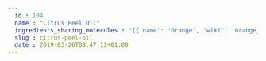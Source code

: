 ```yaml
---
  id : 104
  name : "Citrus Peel Oil"
  ingredients_sharing_molecules : "[{'name': 'Orange', 'wiki': 'Orange_(fruit)', 'id': 194, 'category': 'Fruit', 'common_molecules': [8175, 8186, 5283349, 31291, 957, 637566, 7460, 7462, 17100, 8167, 7439, 31253, 31260, 6569, 5281168, 170833, 643820, 5363388, 1549026, 6654, 6549, 14896, 7463, 5284507, 6989, 445070, 2969, 8091, 8129, 31289, 6184, 7461, 9862, 5281553, 8748, 11463, 7762, 16441]}, {'name': 'Tea', 'wiki': 'Tea', 'id': 310, 'category': 'Plant', 'common_molecules': [8175, 8186, 5283349, 31253, 957, 8908, 637566, 7460, 7462, 17100, 31260, 7362, 6569, 5281168, 643820, 5282109, 5363388, 1549026, 6654, 6549, 14896, 8103, 5284507, 6989, 445070, 2969, 17525, 8091, 8129, 31289, 6184, 9862, 5281553, 11463, 1549778, 15406, 16441]}, {'name': 'Coriander', 'wiki': 'Coriander', 'id': 254, 'category': 'Herb', 'common_molecules': [8175, 8186, 6549, 31291, 957, 637566, 7460, 8103, 7462, 17100, 7439, 31253, 8193, 31260, 7362, 6569, 5281168, 2758, 643820, 64685, 8174, 5363388, 1549026, 6654, 7461, 14896, 8294, 7463, 6989, 445070, 5284507, 6184, 9862, 5281553, 11463, 31289]}, {'name': 'Lemon', 'wiki': 'Lemon', 'id': 240, 'category': 'Fruit Citrus', 'common_molecules': [8175, 8186, 6549, 31291, 8918, 957, 637566, 7460, 7462, 17100, 8167, 7439, 31253, 31260, 6569, 2758, 170833, 643820, 5282109, 5363388, 1549026, 6654, 7461, 14896, 8294, 7463, 6989, 445070, 5284507, 31289, 6184, 9862, 5281553, 11463, 16441]}, {'name': 'Lime', 'wiki': 'Key_lime', 'id': 241, 'category': 'Fruit Citrus', 'common_molecules': [8175, 6549, 31253, 957, 637566, 7460, 7462, 17100, 8167, 7439, 8193, 31260, 7362, 6569, 2758, 643820, 64685, 5363388, 1549026, 6654, 7461, 14896, 8294, 7463, 61362, 445070, 5284507, 31289, 6184, 9862, 5281553, 8748, 11463, 15406, 16441]}]"
  slug : citrus-peel-oil
  date : 2019-03-26T08:47:11+01:00
---
```



